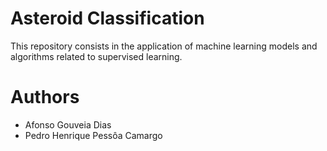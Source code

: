 # Asteroid Classification
This repository consists in the application of machine learning models and algorithms related to supervised learning.

# Authors
- Afonso Gouveia Dias
- Pedro Henrique Pessôa Camargo
